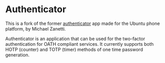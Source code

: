 Authenticator
=============

This is a fork of the former [authenticator](https://launchpad.net/authenticator) app made for the Ubuntu phone platform, by Michael Zanetti.

Authenticator is an application that can be used for the two-factor
authentication for OATH compliant services. It currently supports both
HOTP (counter) and TOTP (timer) methods of one time password generation.
